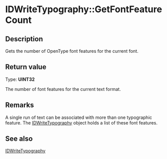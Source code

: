 # IDWriteTypography::GetFontFeatureCount

## Description

 Gets the number of OpenType font features for the current font.

## Return value

Type: **UINT32**

The number of font features for the current text format.

## Remarks

A single run of text can be associated with more than one typographic feature. The [IDWriteTypography](https://learn.microsoft.com/windows/win32/api/dwrite/nn-dwrite-idwritetypography) object holds a list of these font features.

## See also

[IDWriteTypography](https://learn.microsoft.com/windows/win32/api/dwrite/nn-dwrite-idwritetypography)